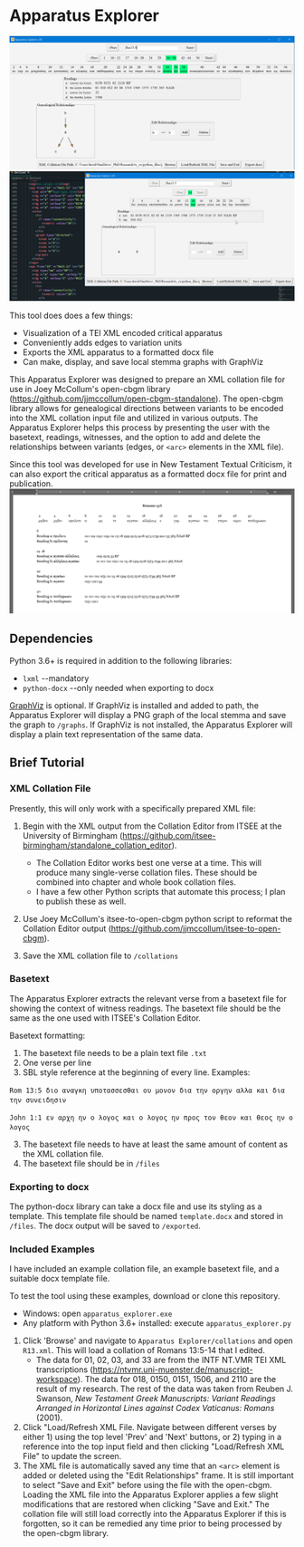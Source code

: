 # Apparatus Explorer
![screenshot](images/screenshot.png)
![demonstration gif](images/demonstration_v.05.gif)

This tool does does a few things:
* Visualization of a TEI XML encoded critical apparatus
* Conveniently adds edges to variation units
* Exports the XML apparatus to a formatted docx file
* Can make, display, and save local stemma graphs with GraphViz

This Apparatus Explorer was designed to prepare an XML collation file for use in Joey McCollum's open-cbgm library (https://github.com/jjmccollum/open-cbgm-standalone). The open-cbgm library allows for genealogical directions between variants to be encoded into the XML collation input file and utilized in various outputs. The Apparatus Explorer helps this process by presenting the user with the basetext, readings, witnesses, and the option to add and delete the relationships between variants (edges, or `<arc>` elements in the XML file).

Since this tool was developed for use in New Testament Textual Criticism, it can also export the critical apparatus as a formatted docx file for print and publication.
![docx output](images/docx_output.png)

## Dependencies

Python 3.6+ is required in addition to the following libraries:
- `lxml` --mandatory
- `python-docx` --only needed when exporting to docx

[GraphViz](https://graphviz.org/) is optional. If GraphViz is installed and added to path, the Apparatus Explorer will display a PNG graph of the local stemma and save the graph to `/graphs`. If GraphViz is not installed, the Apparatus Explorer will display a plain text representation of the same data.

## Brief Tutorial
### XML Collation File
Presently, this will only work with a specifically prepared XML file:
1. Begin with the XML output from the Collation Editor from ITSEE at the University of Birmingham (https://github.com/itsee-birmingham/standalone_collation_editor).
    - The Collation Editor works best one verse at a time. This will produce many single-verse collation files. These should be combined into chapter and whole book collation files.
    - I have a few other Python scripts that automate this process; I plan to publish these as well.

2. Use Joey McCollum's itsee-to-open-cbgm python script to reformat the Collation Editor output (https://github.com/jjmccollum/itsee-to-open-cbgm).
3. Save the XML collation file to `/collations`

### Basetext
The Apparatus Explorer extracts the relevant verse from a basetext file for showing the context of witness readings. The basetext file should be the same as the one used with ITSEE's Collation Editor.

Basetext formatting:
1. The basetext file needs to be a plain text file `.txt`
2. One verse per line
3. SBL style reference at the beginning of every line. Examples:

`Rom 13:5 διο αναγκη υποτασσεσθαι ου μονον δια την οργην αλλα και δια την συνειδησιν`

`John 1:1 εν αρχη ην ο λογος και ο λογος ην προς τον θεον και θεος ην ο λογος`

3. The basetext file needs to have at least the same amount of content as the XML collation file.
4. The basetext file should be in `/files`

### Exporting to docx
The python-docx library can take a docx file and use its styling as a template. This template file should be named `template.docx` and stored in `/files`. The docx output will be saved to `/exported`.

### Included Examples
I have included an example collation file, an example basetext file, and a suitable docx template file. 

To test the tool using these examples, download or clone this repository.
- Windows: open `apparatus_explorer.exe`
- Any platform with Python 3.6+ installed: execute `apparatus_explorer.py`
1. Click 'Browse' and navigate to `Apparatus Explorer/collations` and open `R13.xml`. This will load a collation of Romans 13:5-14 that I edited.
    - The data for 01, 02, 03, and 33 are from the INTF NT.VMR TEI XML transcriptions (https://ntvmr.uni-muenster.de/manuscript-workspace). The data for 018, 0150, 0151, 1506, and 2110 are the result of my research. The rest of the data was taken from Reuben J. Swanson, _New Testament Greek Manuscripts: Variant Readings Arranged in Horizontal Lines against Codex Vaticanus: Romans_ (2001).
2. Click "Load/Refresh XML File. Navigate between different verses by either 1) using the top level 'Prev' and 'Next' buttons, or 2) typing in a reference into the top input field and then clicking "Load/Refresh XML File" to update the screen.
3. The XML file is automatically saved any time that an `<arc>` element is added or deleted using the "Edit Relationships" frame. It is still important to select "Save and Exit" before using the file with the open-cbgm. Loading the XML file into the Apparatus Explorer applies a few slight modifications that are restored when clicking "Save and Exit." The collation file will still load correctly into the Apparatus Explorer if this is forgotten, so it can be remedied any time prior to being processed by the open-cbgm library.